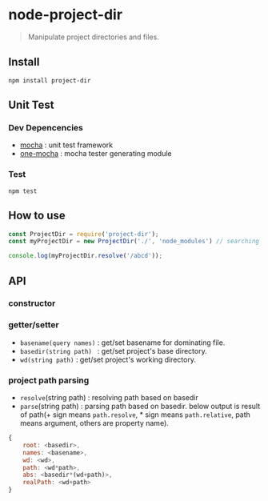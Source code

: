 # node-project-dir

>Manipulate project directories and files.

## Install
```shell
npm install project-dir
```

## Unit Test
### Dev Depencencies
- [mocha](https://github.com/mochajs/mocha) : unit test framework
- [one-mocha](https://github.com/mrlee23/node-one-mocha) : mocha tester generating module

### Test
```shell
npm test
```

## How to use
```javascript
const ProjectDir = require('project-dir');
const myProjectDir = new ProjectDir('./', 'node_modules') // searching base directory has a node_modules directory

console.log(myProjectDir.resolve('/abcd'));
```

## API
### constructor
### getter/setter
- `basename(query names)` : get/set basename for dominating file.
- `basedir(string path) ` : get/set project's base directory.
- `wd(string path)` : get/set project's working directory.

### project path parsing
- `resolve`(string path) : resolving path based on basedir
- `parse`(string path) : parsing path based on basedir. below output is result of path(+ sign means `path.resolve`, * sign means `path.relative`, path means argument, others are property name).
```javascript
{
	root: <basedir>,
	names: <basename>,
	wd: <wd>,
	path: <wd*path>,
	abs: <basedir*(wd+path)>,
	realPath: <wd+path>
}
```
